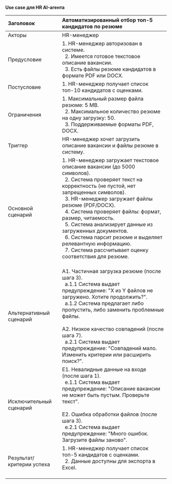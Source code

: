**Use case для HR AI-агента**

| Заголовок | Автоматизированный отбор топ-5 кандидатов по резюме |
| :-------- | :--------------------------------------------------- |
| Акторы | HR-менеджер |
| Предусловие | 1\. HR-менеджер авторизован в системе.<br>&nbsp;&nbsp;2\. Имеется готовое текстовое описание вакансии.<br>&nbsp;&nbsp;3\. Есть файлы резюме кандидатов в формате PDF или DOCX. |
| Постусловие | 1\. HR-менеджер получает список топ-10 кандидатов с оценками. |
| Ограничения | 1\. Максимальный размер файла резюме: 5 MB.<br>&nbsp;&nbsp;2\. Максимальное количество резюме на одну загрузку: 50.<br>&nbsp;&nbsp;3\. Поддерживаемые форматы PDF, DOCX. |
| Триггер | HR-менеджер хочет загрузить описание вакансии и файлы резюме в систему. |
| Основной сценарий | 1\. HR-менеджер загружает текстовое описание вакансии (до 5000 символов).<br>&nbsp;&nbsp;2\. Система проверяет текст на корректность (не пустой, нет запрещенных символов).<br>&nbsp;&nbsp;3\. HR-менеджер загружает файлы резюме (PDF/DOCX).<br>&nbsp;&nbsp;4\. Система проверяет файлы: формат, размер, читаемость.<br>&nbsp;&nbsp;5\. Система анализирует данные из загруженных документов.<br>&nbsp;&nbsp;6\. Система парсит резюме и выделяет релевантную информацию.<br>&nbsp;&nbsp;7\. Система рассчитывает оценку соответствия для резюме.<br>&nbsp;&nbsp; |
| Альтернативный сценарий | А1\. Частичная загрузка резюме (после шага 3).<br>&nbsp;&nbsp;а.1.1 Система выдает предупреждение: "X из Y файлов не загружено. Хотите продолжить?".<br>&nbsp;&nbsp;а.1.2 Система предлагает либо пропустить, либо заменить проблемные файлы.<br><br>А2\. Низкое качество совпадений (после шага 7).<br>&nbsp;&nbsp;а.2.1 Система выдает предупреждение: "Совпадений мало. Изменить критерии или расширить поиск?". |
| Исключительный сценарий | Е1\. Невалидные данные на входе (после шага 1).<br>&nbsp;&nbsp;е.1.1 Система выдает предупреждение: "Описание вакансии не может быть пустым. Проверьте текст".<br><br>Е2\. Ошибка обработки файлов (после шага 3).<br>&nbsp;&nbsp;е.2.1 Система выдает предупреждение: "Много ошибок. Загрузите файлы заново". |
| Результат/критерии успеха | 1\. HR-менеджер получает список топ-5 кандидатов с оценками.<br>&nbsp;&nbsp;2\. Данные доступны для экспорта в Excel.<br>&nbsp;&nbsp; |
